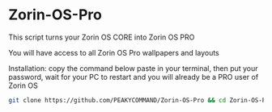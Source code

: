 # Zorin-OS-Pro
This script turns your Zorin OS CORE into Zorin OS PRO

You will have access to all Zorin OS Pro wallpapers and layouts

Installation:
copy the command below paste in your terminal, then put your password, wait for your PC to restart and you will already be a PRO user of Zorin OS

```bash
git clone https://github.com/PEAKYCOMMAND/Zorin-OS-Pro && cd Zorin-OS-Pro && sudo ./zorin.sh

```
